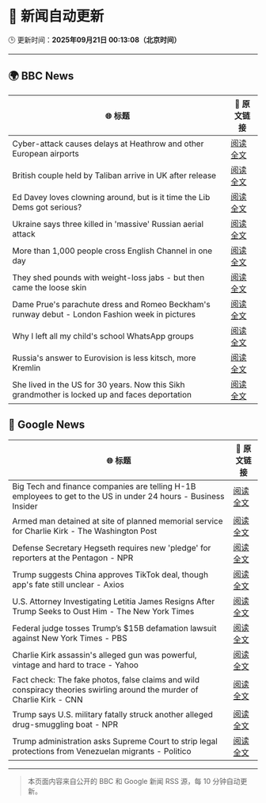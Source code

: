# 🧠 新闻自动更新

🕒 更新时间：**2025年09月21日 00:13:08（北京时间）**

---

## 🌍 BBC News

| 🌐 标题 | 🔗 原文链接 |
|--------|-------------|
| Cyber-attack causes delays at Heathrow and other European airports | [阅读全文](https://www.bbc.com/news/articles/c3drpgv33pxo?at_medium=RSS&at_campaign=rss) |
| British couple held by Taliban arrive in UK after release | [阅读全文](https://www.bbc.com/news/articles/cly6ve2dg66o?at_medium=RSS&at_campaign=rss) |
| Ed Davey loves clowning around, but is it time the Lib Dems got serious? | [阅读全文](https://www.bbc.com/news/articles/c3e7ny8n44jo?at_medium=RSS&at_campaign=rss) |
| Ukraine says three killed in 'massive' Russian aerial attack | [阅读全文](https://www.bbc.com/news/articles/ce3253gxqvwo?at_medium=RSS&at_campaign=rss) |
| More than 1,000 people cross English Channel in one day | [阅读全文](https://www.bbc.com/news/articles/cdx20xenzgqo?at_medium=RSS&at_campaign=rss) |
| They shed pounds with weight-loss jabs - but then came the loose skin | [阅读全文](https://www.bbc.com/news/articles/cx2500v087xo?at_medium=RSS&at_campaign=rss) |
| Dame Prue's parachute dress and Romeo Beckham's runway debut - London Fashion week in pictures | [阅读全文](https://www.bbc.com/news/articles/cd63n1wv8nlo?at_medium=RSS&at_campaign=rss) |
| Why I left all my child's school WhatsApp groups | [阅读全文](https://www.bbc.com/news/articles/ce9rxed9m5mo?at_medium=RSS&at_campaign=rss) |
| Russia's answer to Eurovision is less kitsch, more Kremlin | [阅读全文](https://www.bbc.com/news/articles/cre5vv0x31po?at_medium=RSS&at_campaign=rss) |
| She lived in the US for 30 years. Now this Sikh grandmother is locked up and faces deportation | [阅读全文](https://www.bbc.com/news/articles/ckgq63lgn7zo?at_medium=RSS&at_campaign=rss) |

## 📰 Google News

| 🌐 标题 | 🔗 原文链接 |
|--------|-------------|
| Big Tech and finance companies are telling H-1B employees to get to the US in under 24 hours - Business Insider | [阅读全文](https://news.google.com/rss/articles/CBMilAFBVV95cUxPaG90d0JqSFhCdFZzbXprM0w2R09VQ0NPMWRnM2J3QnZ3ME96OUNrYVBPdlNGall0MlNxRnpoTXE2OU5RcGZpdkdvdkdHOTRnRWcwdVZCUjV4ODJqYlZWdi1mVXBHcDU4T2dOV1BGaVRqQU5zYWZKUTlOTURRNFgwQ3poTEM3UWZmVmM5RjdZZFI3aXBk?oc=5) |
| Armed man detained at site of planned memorial service for Charlie Kirk - The Washington Post | [阅读全文](https://news.google.com/rss/articles/CBMilwFBVV95cUxQOTRyV2FDbGtoaHhVejNRdWJfNGhFYUhrREs1aWZiaEFCekdaM2w3dlNSN1ZYMll6ak0xZzNhdklJLXVJb29iWHdiUFRoTERyeW9QSFoyMjVsOTFNVmJ4em1SbnZZU25GUWEwWGdTQ0FBM2ZMM1E4VENlSXVHQ0FRc18wek1yYVdPSUdqNW94Wm9oX1F2Um40?oc=5) |
| Defense Secretary Hegseth requires new 'pledge' for reporters at the Pentagon - NPR | [阅读全文](https://news.google.com/rss/articles/CBMiigFBVV95cUxOcTJIRHJTdFo0dUhkRnpxNFBSLVFLRHdOQXRqbzZ6STl5MGFCa3E3eHd3VnA2RFdrTHU0S25tTURMVHpVaTR2c2hrSm9jYkp3VlRJSzNheGY5aDlWcmhQNWtXOWQ0bllxZ0l3SDRmRkNsSW5EQXgyaWRvMlh2a1Vqd0V6OFdUNy1CNXc?oc=5) |
| Trump suggests China approves TikTok deal, though app's fate still unclear - Axios | [阅读全文](https://news.google.com/rss/articles/CBMickFVX3lxTE1HdjQzd051T25VLUxlbVN6a2VSTnhYb1QzeWlkMmNoOHQ4V3EzNkFlZ0xuNUd3NUNLWk1KeURzV3dhemFtOGFZNnZVNTFUQk8zejVZMm5LVndRU05DTDhRc3RoYmVDd3ZmVzhPSUxtUFR1QQ?oc=5) |
| U.S. Attorney Investigating Letitia James Resigns After Trump Seeks to Oust Him - The New York Times | [阅读全文](https://news.google.com/rss/articles/CBMijAFBVV95cUxOaVFZU1I2S0E3d1NhTjdvZnNkX3dOdlFQT094RURUelhOQjktdk1tUms4TzVZUVNKdXV4aTdHbGVMSlppdEs3M2ptWjRwNHZORWNVUUFaYnJJQ3BkcXB6QW85MU9lYmRtRnA4WU4xb09Semo4R3VLS1VmTWpZNFdSaUNfQW84WXVBd2d2dg?oc=5) |
| Federal judge tosses Trump’s $15B defamation lawsuit against New York Times - PBS | [阅读全文](https://news.google.com/rss/articles/CBMisAFBVV95cUxOQlpZMGJZQm9xbkdSRE9yMkV4eHNSRjlyTzR3VlBhblZFUHFRbHRDZWp1eHhRVlZzZklLeXJBSHFxSk00SzRTVVRtUmlwdWRSeUo4cENzc3pUanBMLWExdVVna1ZGczk3MnRMbmEtWVRxd2o3VFlFN3J2dkpQVmRMdzIzSWY3SV90blZIeEM4YW9kZ20ya1EyVlQ1R1I3OTljUmlTZUxuYW9EbEp3RHhwNQ?oc=5) |
| Charlie Kirk assassin's alleged gun was powerful, vintage and hard to trace - Yahoo | [阅读全文](https://news.google.com/rss/articles/CBMijgFBVV95cUxNX3E0aHd5WS1xUzlkS0x6aVp3SFYzUGRmZm9tSWdpYWl3UnlFaGpSNVN3SVhMYmhnaFZMalRHVkVHempubXR6Vk04blcteG1mcmJUbzBabDlFLW5SQnF5MmVyTE8wWXZlYmVGTVlwLTdNMGhzTlpWWnhoMk5PcVN5dElYM2JReWd6eERtZ3hR?oc=5) |
| Fact check: The fake photos, false claims and wild conspiracy theories swirling around the murder of Charlie Kirk - CNN | [阅读全文](https://news.google.com/rss/articles/CBMiekFVX3lxTE1zbkgzOWpVM2ItN2htS3RSaGRkaG9JU0YzYzdnWC1Qd2ZFT3p0Q09DVDRtQUlQTk1qaV9sTFNEQ3ZSdlF3V1Zoekg5TFVOTlB3akNfb2tFcWRGVXdWV2xUZVNnTU1wWnh6MHRSWS1FUnE3enp6VHNBMXBB?oc=5) |
| Trump says U.S. military fatally struck another alleged drug-smuggling boat - NPR | [阅读全文](https://news.google.com/rss/articles/CBMijwFBVV95cUxOOHRBc1AzSG9NcE5hV2lCMXBFdU5UNHVmOUpRS0doajdYRnpGRGtKcWRKWERKSlV0dVlFaThxNmFBRklYdDBfZ1djeEExYm90TFlOQ2V1cV8xSjJKSGdUaGtrR1JwUXoyY19YTFhzc1NIY2E5WndJMVA5ZjJLNi1MRWpUajJhTmxSUDFTazE5MA?oc=5) |
| Trump administration asks Supreme Court to strip legal protections from Venezuelan migrants - Politico | [阅读全文](https://news.google.com/rss/articles/CBMi2AFBVV95cUxOS0RCTmNUVmIzRk5wMno1ZWpXMWNxMEIxX0JObXNiRkFfS1JoUm93RWp1dEZ5UGppLUtaYWxpaUNCeXVIWnZ3cGczR05rcGg4Z0dNd0kwUGZ0RkxEWVhxaThRR3FmZUF4YzRFOHhxUlVoUERvVnBBcDlTVVoxVGw5aXFaTHVLUHg3THhfSG1JYmNRZ1VGbWtRNkk3OUZlZWhSVUM1bEZmc0YwYmhvUzB0cmZxdEE1eXV5SjM1T3g0U3ZtejBKa01lQ0M4dzBwVnZka0lELS1tRWg?oc=5) |

---
> 本页面内容来自公开的 BBC 和 Google 新闻 RSS 源，每 10 分钟自动更新。